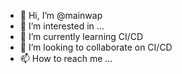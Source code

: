 - 👋 Hi, I’m @mainwap
- 👀 I’m interested in ...
- 🌱 I’m currently learning CI/CD
- 💞️ I’m looking to collaborate on CI/CD
- 📫 How to reach me ...

<!---
mainwap/mainwap is a ✨ special ✨ repository because its `README.md` (this file) appears on your GitHub profile.
You can click the Preview link to take a look at your changes.
--->
